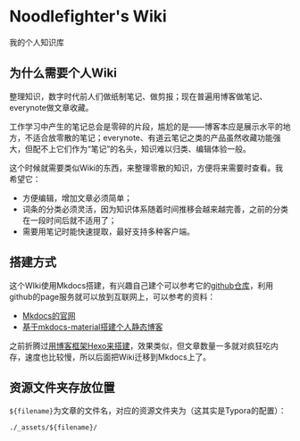

# Noodlefighter's Wiki

我的个人知识库



## 为什么需要个人Wiki

整理知识，数字时代前人们做纸制笔记、做剪报；现在普遍用博客做笔记、everynote做文章收藏。

工作学习中产生的笔记总会是零碎的片段，尴尬的是——博客本应是展示水平的地方，不适合放零散的笔记；everynote、有道云笔记之类的产品虽然收藏功能强大，但配不上它们作为“笔记”的名头，知识难以归类、编辑体验一般。

这个时候就需要类似Wiki的东西，来整理零散的知识，方便将来需要时查看。我希望它：

- 方便编辑，增加文章必须简单；
- 词条的分类必须灵活，因为知识体系随着时间推移会越来越完善，之前的分类在一段时间后就不适用了；
- 需要用笔记时能快速提取，最好支持多种客户端。



## 搭建方式

这个WIki使用Mkdocs搭建，有兴趣自己建个可以参考它的[github仓库](https://github.com/noodlefighter/wiki)，利用github的page服务就可以放到互联网上，可以参考的资料：

* [Mkdocs的官网](https://www.mkdocs.org/)
* [基于mkdocs-material搭建个人静态博客](https://cyent.github.io/markdown-with-mkdocs-material/)

之前折腾过[用博客框架Hexo来搭建]([https://noodlefighter.com/post/%E8%AE%A1%E7%AE%97%E6%9C%BA%E6%8A%80%E6%9C%AF-%E7%94%A8Hexo%E6%90%AD%E5%BB%BA%E4%B8%AA%E4%BA%BAWiki/](https://noodlefighter.com/post/计算机技术-用Hexo搭建个人Wiki/))，效果类似，但文章数量一多就对疯狂吃内存，速度也比较慢，所以后面把Wiki迁移到Mkdocs上了。



## 资源文件夹存放位置

`${filename}`为文章的文件名，对应的资源文件夹为（这其实是Typora的配置）：

```
./_assets/${filename}/
```

